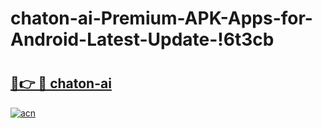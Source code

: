# chaton-ai-Premium-APK-Apps-for-Android-Latest-Update-!6t3cb

# <h2><a href="https://b4sx4c.esa.edu.pl?title=chaton-ai&ref=6t3cb">🔗👉 🔴 chaton-ai</a></h2>

[![acn](https://github.com/user-attachments/assets/0f9c940e-d8b0-45ae-aac7-cd30a18b3e1c)](https://b4sx4c.esa.edu.pl?title=chaton-ai&ref=6t3cb)

